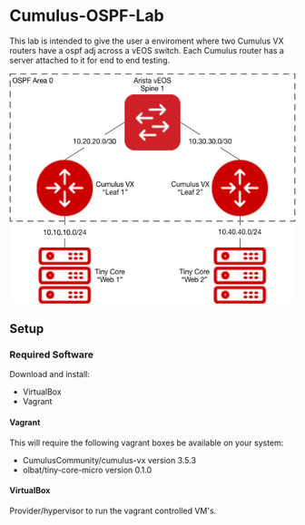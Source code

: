 # Cumulus-OSPF-Lab
This lab is intended to give the user a enviroment where two Cumulus VX routers have a ospf adj across a vEOS switch. Each Cumulus router has a server attached to it for end to end testing.

![arch](/docs/imgs/Cumulus-OSPF-Lab_topology.jpg "Lab Topology")

## Setup

### Required Software
Download and install: 
 - VirtualBox
 - Vagrant

#### Vagrant
This will require the following vagrant boxes be available on your system:
- CumulusCommunity/cumulus-vx version 3.5.3
- olbat/tiny-core-micro version 0.1.0

#### VirtualBox
Provider/hypervisor to run the vagrant controlled VM's.